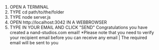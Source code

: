 1. OPEN A TERMINAL
2. TYPE cd path/to/the/folder
3. TYPE node server.js
4. OPEN http://localhost:3042 IN A WEBBROWSER
5. TYPE IN YOUR EMAIL AND CLICK "SEND"
Congratulations you have created a nand-studios.com email!
*Please note that you need to verify your recipient email before you can receive any email | The required email will be sent to you
